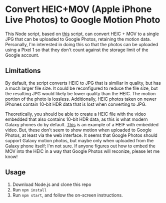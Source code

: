 # Convert HEIC+MOV (Apple iPhone Live Photos) to Google Motion Photo

This Node script, based on [this](https://github.com/aviv926/MotionPhotoMuxer-HEIC) script, can convert HEIC + MOV to a single JPG that can be uploaded to Google Photos, retaining the motion data. Personally, I'm interested in doing this so that the photos can be uploaded using a Pixel 1 so that they don't count against the storage limit of the Google account.

## Limitations

By default, the script converts HEIC to JPG that is similiar in quality, but has a much larger file size. It could be reconfigured to reduce the file size, but the resulting JPG would likely be lower quality than the HEIC. The motion portion of the photo is lossless. Additionally, HEIC photos taken on newer iPhones contain 10-bit HDR data that is lost when converting to JPG.

Theoretically, you should be able to create a HEIC file with the video embedded that also contains 10-bit HDR data, as this is what modern Galaxy phones do by default. [This](https://github.com/g0ddest/sm_motion_photo/blob/master/tests/data/photo.heic) is an example of a HEIF with embedded video. But, these don't seem to show motion when uploaded to Google Photos, at least via the web interface. It seems that Google Photos should support Galaxy motion photos, but maybe only when uploaded from the Galaxy phone itself; I'm not sure. If anyone figures out how to embed the MOV into the HEIC in a way that Google Photos will reconize, please let me know!

## Usage

1. Download Node.js and clone this repo
1. Run `npm install`
1. Run `npm start`, and follow the on-screen instructions.
